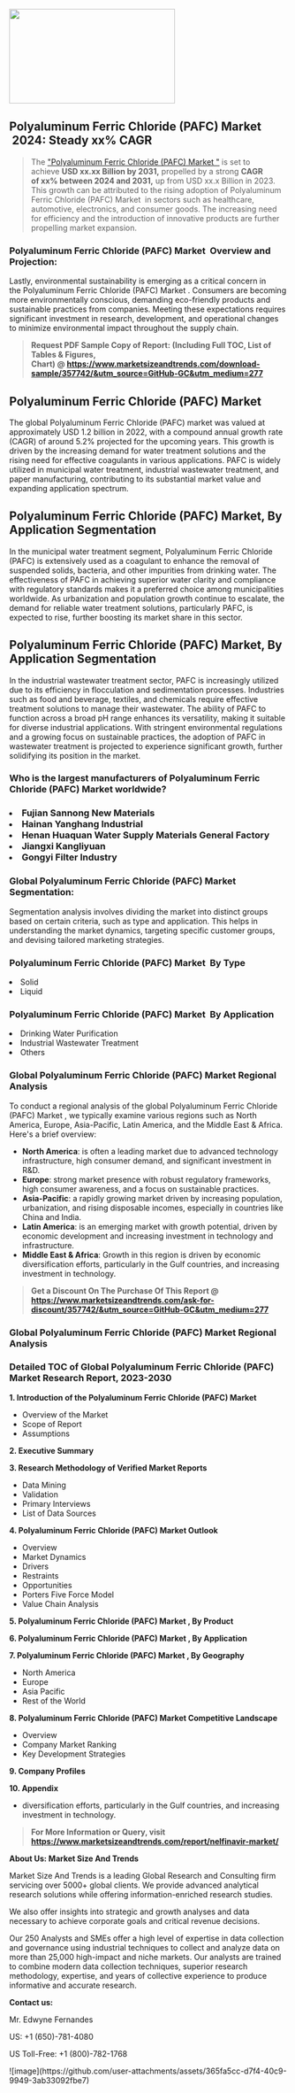 <p><img class="alignnone size-medium wp-image-20088" src="https://ffe5etoiles.com/wp-content/uploads/2024/12/MST1-300x171.png" alt="" width="300" height="171" /></p><h2 id="ember46" class="ember-view reader-text-block__heading-2">Polyaluminum Ferric Chloride (PAFC) Market &nbsp;2024: Steady&nbsp;xx% CAGR</h2><blockquote id="ember47" class="ember-view reader-text-block__blockquote">The&nbsp;<a class="app-aware-link " href="https://www.marketsizeandtrends.com/download-sample/357742/&utm_source=GitHub-GC&utm_medium=277" target="_blank" data-test-app-aware-link="">"Polyaluminum Ferric Chloride (PAFC) Market "</a>&nbsp;is set to achieve&nbsp;<strong>USD&nbsp;xx.xx&nbsp;Billion by 2031,</strong>&nbsp;propelled by a strong&nbsp;<strong>CAGR of&nbsp;xx% between 2024 and 2031,</strong>&nbsp;up from USD xx.x Billion in 2023. This growth can be attributed to the rising adoption of&nbsp;Polyaluminum Ferric Chloride (PAFC) Market &nbsp;in sectors such as healthcare, automotive, electronics, and consumer goods. The increasing need for efficiency and the introduction of innovative products are further propelling market expansion.</blockquote><h3 id="ember48" class="ember-view reader-text-block__heading-3">Polyaluminum Ferric Chloride (PAFC) Market &nbsp;Overview and Projection:</h3><p id="ember49" class="ember-view reader-text-block__paragraph">Lastly, environmental sustainability is emerging as a critical concern in the&nbsp;Polyaluminum Ferric Chloride (PAFC) Market . Consumers are becoming more environmentally conscious, demanding eco-friendly products and sustainable practices from companies. Meeting these expectations requires significant investment in research, development, and operational changes to minimize environmental impact throughout the supply chain.</p><blockquote id="ember50" class="ember-view reader-text-block__blockquote"><strong>Request PDF Sample Copy of Report: (Including Full TOC, List of Tables &amp; Figures, Chart)&nbsp;@&nbsp;<strong><a href="https://www.marketsizeandtrends.com/download-sample/357742/&utm_source=GitHub-GC&utm_medium=277" target="_blank">https://www.marketsizeandtrends.com/download-sample/357742/&utm_source=GitHub-GC&utm_medium=277</a></strong></strong></blockquote><h3 class=""> <h2>Polyaluminum Ferric Chloride (PAFC) Market</h2><p>The global Polyaluminum Ferric Chloride (PAFC) market was valued at approximately USD 1.2 billion in 2022, with a compound annual growth rate (CAGR) of around 5.2% projected for the upcoming years. This growth is driven by the increasing demand for water treatment solutions and the rising need for effective coagulants in various applications. PAFC is widely utilized in municipal water treatment, industrial wastewater treatment, and paper manufacturing, contributing to its substantial market value and expanding application spectrum.</p><h2>Polyaluminum Ferric Chloride (PAFC) Market, By Application Segmentation</h2><p>In the municipal water treatment segment, Polyaluminum Ferric Chloride (PAFC) is extensively used as a coagulant to enhance the removal of suspended solids, bacteria, and other impurities from drinking water. The effectiveness of PAFC in achieving superior water clarity and compliance with regulatory standards makes it a preferred choice among municipalities worldwide. As urbanization and population growth continue to escalate, the demand for reliable water treatment solutions, particularly PAFC, is expected to rise, further boosting its market share in this sector.</p><h2>Polyaluminum Ferric Chloride (PAFC) Market, By Application Segmentation</h2><p>In the industrial wastewater treatment sector, PAFC is increasingly utilized due to its efficiency in flocculation and sedimentation processes. Industries such as food and beverage, textiles, and chemicals require effective treatment solutions to manage their wastewater. The ability of PAFC to function across a broad pH range enhances its versatility, making it suitable for diverse industrial applications. With stringent environmental regulations and a growing focus on sustainable practices, the adoption of PAFC in wastewater treatment is projected to experience significant growth, further solidifying its position in the market.</p></h3><h3 id="" class="">Who is the largest manufacturers of&nbsp;Polyaluminum Ferric Chloride (PAFC) Market  worldwide?</h3><h3 class=""></Li><Li>Fujian Sannong New Materials</Li><Li> Hainan Yanghang Industrial</Li><Li> Henan Huaquan Water Supply Materials General Factory</Li><Li> Jiangxi Kangliyuan</Li><Li> Gongyi Filter Industry</h3><h3 id="ember53" class="ember-view reader-text-block__heading-3">Global&nbsp;Polyaluminum Ferric Chloride (PAFC) Market  Segmentation:</h3><p id="ember54" class="ember-view reader-text-block__paragraph">Segmentation analysis involves dividing the market into distinct groups based on certain criteria, such as type and application. This helps in understanding the market dynamics, targeting specific customer groups, and devising tailored marketing strategies.</p><h3 id="" class="">Polyaluminum Ferric Chloride (PAFC) Market &nbsp;By Type</h3><p></Li><Li>Solid</Li><Li> Liquid</p><h3 id="" class="">Polyaluminum Ferric Chloride (PAFC) Market &nbsp;By Application</h3><p class=""></Li><Li>Drinking Water Purification</Li><Li> Industrial Wastewater Treatment</Li><Li> Others</p><h3 id="ember62" class="ember-view reader-text-block__heading-3">Global Polyaluminum Ferric Chloride (PAFC) Market  Regional Analysis</h3><p id="ember63" class="ember-view reader-text-block__paragraph">To conduct a regional analysis of the global Polyaluminum Ferric Chloride (PAFC) Market , we typically examine various regions such as North America, Europe, Asia-Pacific, Latin America, and the Middle East &amp; Africa. Here's a brief overview:</p><ul><li><strong>North America</strong>: is often a leading market due to advanced technology infrastructure, high consumer demand, and significant investment in R&amp;D.</li><li><strong>Europe</strong>: strong market presence with robust regulatory frameworks, high consumer awareness, and a focus on sustainable practices.</li><li><strong>Asia-Pacific</strong>: a rapidly growing market driven by increasing population, urbanization, and rising disposable incomes, especially in countries like China and India.</li><li><strong>Latin America</strong>: is an emerging market with growth potential, driven by economic development and increasing investment in technology and infrastructure.</li><li><strong>Middle East &amp; Africa</strong>: Growth in this region is driven by economic diversification efforts, particularly in the Gulf countries, and increasing investment in technology.</li></ul><blockquote id="ember61" class="ember-view reader-text-block__blockquote"><strong>Get a Discount On The Purchase Of This Report @ <strong><a href="https://html-cleaner.com/" target="">https://www.marketsizeandtrends.com/ask-for-discount/357742/&utm_source=GitHub-GC&utm_medium=277</a></strong></strong></blockquote><h3 id="ember62" class="ember-view reader-text-block__heading-3">Global Polyaluminum Ferric Chloride (PAFC) Market  Regional Analysis</h3><h3 id="" class="">Detailed TOC of Global Polyaluminum Ferric Chloride (PAFC) Market  Research Report, 2023-2030</h3><p id="" class=""><strong>1. Introduction of the Polyaluminum Ferric Chloride (PAFC) Market </strong></p><ul><li>Overview of the Market</li><li>Scope of Report</li><li>Assumptions</li></ul><p id="" class=""><strong>2. Executive Summary</strong></p><p id="" class=""><strong>3. Research Methodology of Verified Market Reports</strong></p><ul><li>Data Mining</li><li>Validation</li><li>Primary Interviews</li><li>List of Data Sources</li></ul><p id="" class=""><strong>4. Polyaluminum Ferric Chloride (PAFC) Market  Outlook</strong></p><ul><li>Overview</li><li>Market Dynamics</li><li>Drivers</li><li>Restraints</li><li>Opportunities</li><li>Porters Five Force Model</li><li>Value Chain Analysis</li></ul><p id="" class=""><strong>5. Polyaluminum Ferric Chloride (PAFC) Market , By Product</strong></p><p id="" class=""><strong>6. Polyaluminum Ferric Chloride (PAFC) Market , By Application</strong></p><p id="" class=""><strong>7. Polyaluminum Ferric Chloride (PAFC) Market , By Geography</strong></p><ul><li>North America</li><li>Europe</li><li>Asia Pacific</li><li>Rest of the World</li></ul><p id="" class=""><strong>8. Polyaluminum Ferric Chloride (PAFC) Market  Competitive Landscape</strong></p><ul><li>Overview</li><li>Company Market Ranking</li><li>Key Development Strategies</li></ul><p id="" class=""><strong>9. Company Profiles</strong></p><p id="" class=""><strong>10. Appendix</strong></p><ul><li>diversification efforts, particularly in the Gulf countries, and increasing investment in technology.</li></ul><blockquote id="ember65" class="ember-view reader-text-block__blockquote"><strong>For More Information or Query, visit <strong><strong><a href="https://html-cleaner.com/" target="">https://www.marketsizeandtrends.com/report/nelfinavir-market/</a></strong></strong></strong></blockquote><p id="" class=""><strong>About Us: Market Size And Trends</strong></p><p id="" class="">Market Size And Trends is a leading Global Research and Consulting firm servicing over 5000+ global clients. We provide advanced analytical research solutions while offering information-enriched research studies.</p><p id="" class="">We also offer insights into strategic and growth analyses and data necessary to achieve corporate goals and critical revenue decisions.</p><p id="" class="">Our 250 Analysts and SMEs offer a high level of expertise in data collection and governance using industrial techniques to collect and analyze data on more than 25,000 high-impact and niche markets. Our analysts are trained to combine modern data collection techniques, superior research methodology, expertise, and years of collective experience to produce informative and accurate research.</p><p id="" class=""><strong>Contact us:</strong></p><p id="" class="">Mr. Edwyne Fernandes</p><p id="" class="">US: +1 (650)-781-4080</p><p id="" class="">US Toll-Free: +1 (800)-782-1768</p>
![image](https://github.com/user-attachments/assets/365fa5cc-d7f4-40c9-9949-3ab33092fbe7)
